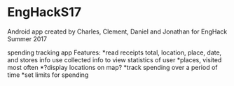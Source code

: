 # EngHackS17
Android app created by Charles, Clement, Daniel and Jonathan for EngHack Summer 2017

spending tracking app
Features:
*read receipts total, location, place, date, and stores info
use collected info to view statistics of user
*places, visited most often
*?display locations on map?
*track spending over a period of time
*set limits for spending
